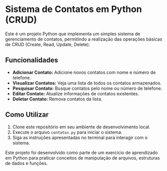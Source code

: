 # Sistema de Contatos em Python (CRUD)

Este é um projeto Python que implementa um simples sistema de gerenciamento de contatos, permitindo a realização das operações básicas de CRUD (Create, Read, Update, Delete).

## Funcionalidades

- **Adicionar Contato:** Adicione novos contatos com nome e número de telefone.
- **Visualizar Contatos:** Veja uma lista de todos os contatos armazenados.
- **Pesquisar Contato:** Busque contatos pelo nome ou número de telefone.
- **Editar Contato:** Atualize informações de contatos existentes.
- **Deletar Contato:** Remova contatos da lista.

## Como Utilizar

1. Clone este repositório em seu ambiente de desenvolvimento local.
2. Execute o arquivo `contatos.py` para iniciar o sistema.
3. Siga as instruções apresentadas no terminal para interagir com o sistema.

Este projeto foi desenvolvido como parte de um exercício de aprendizado em Python para praticar conceitos de manipulação de arquivos, estruturas de dados e funções.
